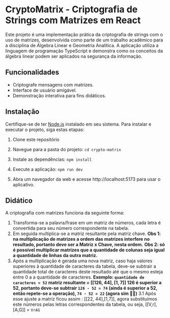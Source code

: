 # CryptoMatrix - Criptografia de Strings com Matrizes em React

Este projeto é uma implementação prática da criptografia de strings com o uso de matrizes, desenvolvida como parte de um trabalho acadêmico para a disciplina de Álgebra Linear e Geometria Analítica. A aplicação utiliza a linguagem de programação TypeScript e demonstra como os conceitos da álgebra linear podem ser aplicados na segurança da informação.

## Funcionalidades

- Criptografe mensagens com matrizes.
- Interface de usuário amigável.
- Demonstração interativa para fins didáticos.

## Instalação

Certifique-se de ter [Node.js](https://nodejs.org/) instalado em seu sistema. Para instalar e executar o projeto, siga estas etapas:

1. Clone este repositório

2. Navegue para a pasta do projeto:
   `cd crypto-matrix`

3. Instale as dependências:
   `npm install`

4. Execute a aplicação:
   `npm run dev`

5. Abra um navegador da web e acesse http://localhost:5173 para usar o aplicativo.

## Didático

A criptografia com matrizes funciona da seguinte forma:

1.  Transforma-se a palavra/frase em um matriz de números, cada letra é convertida para seu número correspondente na tabela.
2.  Em seguida multiplica-se a matriz resultante pela matriz chave.
    **Obs 1: na multiplicação de matrizes a ordem das matrizes interfere no resultado, portanto deve ser a Matriz x Chave, nesta ordem.**
    **Obs 2: só é possível multiplicar matrizes que a quantidade de colunas seja igual a quantidade de linhas da outra matriz.**
3.  Após a multiplicação é gerada uma nova matriz, caso haja valores superiores à quantidade de caracteres da tabela, deve-se subtrair a quantidade total de caracteres deste resultado até que o mesmo esteja entre 0 a a quantidade de caracteres.
    **Exemplo: `quantidade de caracteres = 52` matriz resultante = [[126, 44], [1, 7]] 126 é superior a 52, portanto deve-se subtrair `126 - 52 = 74` (ainda é superior a 52, então repete-se a operação), `74 - 52 = 22` (agora sim 👍🏻)**
    3.1 Após esse ajuste a matriz ficou assim : [[22, 44],[1,7]], agora substituímos este números pelas letras correspondentes da tabela, ou seja, [[V,r],[A,G]] = `VrAG`
